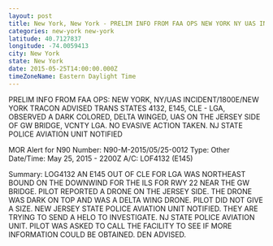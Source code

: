```yaml
---
layout: post
title: New York, New York - PRELIM INFO FROM FAA OPS NEW YORK NY UAS INCIDENT 1800E NEW YORK TRACON ADVISED
categories: new-york new-york
latitude: 40.7127837
longitude: -74.0059413
city: New York
state: New York
date: 2015-05-25T14:00:00.000Z
timeZoneName: Eastern Daylight Time
---
```


PRELIM INFO FROM FAA OPS: NEW YORK, NY/UAS INCIDENT/1800E/NEW YORK TRACON ADVISED TRANS STATES 4132, E145, CLE - LGA, OBSERVED A DARK COLORED, DELTA WINGED, UAS ON THE JERSEY SIDE OF GW BRIDGE, VCNTY LGA. NO EVASIVE ACTION TAKEN. NJ STATE POLICE AVIATION UNIT NOTIFIED 


MOR Alert for N90
Number: N90-M-2015/05/25-0012
Type: Other
Date/Time: May 25, 2015 - 2200Z
A/C: LOF4132 (E145)

Summary: LOG4132 AN E145 OUT OF CLE FOR LGA WAS NORTHEAST BOUND ON THE DOWNWIND FOR THE ILS FOR RWY 22 NEAR THE GW BRIDGE. PILOT REPORTED A DRONE ON THE JERSEY SIDE. THE DRONE WAS DARK ON TOP AND WAS A DELTA WING DRONE. PILOT DID NOT GIVE A SIZE. NEW JERSEY STATE POLICE AVIATION UNIT NOTIFIED.  THEY ARE TRYING TO SEND A HELO TO INVESTIGATE. NJ STATE POLICE AVIATION UNIT. PILOT WAS ASKED TO CALL THE FACILITY TO SEE IF MORE INFORMATION COULD BE OBTAINED. DEN ADVISED.
